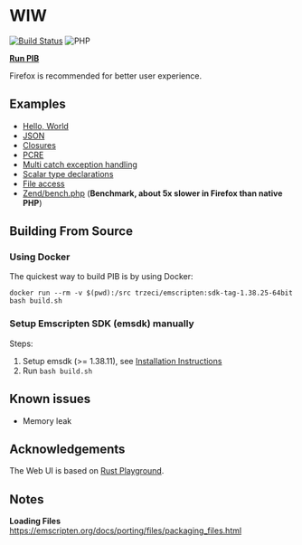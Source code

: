 # WIW

[![Build Status](https://travis-ci.org/oraoto/pib.svg?branch=master)](https://travis-ci.org/oraoto/pib) ![PHP](https://img.shields.io/badge/PHP-7.3.0-green.svg)

**[Run PIB](https://oraoto.github.io/pib/)**

Firefox is recommended for better user experience.

## Examples

+ [Hello, World](https://oraoto.github.io/pib/?code=%253C%253Fphp%250A%250Aecho%2520%2522Hello%252C%2520World%21%2522%253B)
+ [JSON](https://oraoto.github.io/pib/?code=%253C%253Fphp%250A%250A%2524x%2520%253D%2520%255B%250A%2520%2520%2520%2522id%2522%2520%253D%253E%25201%2520%2520%250A%255D%253B%250A%250Avar_dump%28json_decode%28json_encode%28%2524x%29%29%29%253B%250A)
+ [Closures](https://oraoto.github.io/pib/?code=%253C%253Fphp%250A%250A%2524x%2520%253D%252010%253B%250A%250Afunction%2520run%28callable%2520%2524f%29%2520%257B%250A%2520%2520%2520%2520%2524f%28%29%253B%250A%257D%250A%250Arun%28function%2520%28%29%2520use%2520%28%2526%2524x%29%2520%257B%250A%2520%2520%2520%2520%2524x%2520%253D%25209%253B%250A%257D%29%253B%250A%250Avar_dump%28%2524x%29%253B%250A)
+ [PCRE](https://oraoto.github.io/pib/?code=%253C%253Fphp%250A%250Apreg_match%28%27%252F%28foo%29%28bar%29%28baz%29%252F%27%252C%2520%27foobarbaz%27%252C%2520%2524matches%252C%2520PREG_OFFSET_CAPTURE%29%253B%250Aprint_r%28%2524matches%29%253B%250A)
+ [Multi catch exception handling](https://oraoto.github.io/pib/?code=%253C%253Fphp%250A%250Atry%2520%257B%250A%2520%2520%2520%2520if%2520%28random_int%280%252C%252010%29%2520%253E%25205%29%2520%257B%250A%2520%2520%2520%2520%2520%2520%2520%2520%2520throw%2520new%2520BadFunctionCallException%28%29%253B%250A%2520%2520%2520%2520%257D%2520else%2520%257B%250A%2520%2520%2520%2520%2520%2520%2520%2520throw%2520new%2520LengthException%28%29%253B%250A%2520%2520%2520%2520%257D%250A%257D%2520catch%2520%28BadFunctionCallException%2520%257C%2520LengthException%2520%2524ex%29%2520%257B%250A%2520%2520%2520%2520var_dump%28%2524ex%29%253B%250A%257D%250A)
+ [Scalar type declarations](https://oraoto.github.io/pib/?code=%253C%253Fphp%250A%252F%252Fdeclare%28strict_types%253D1%29%253B%250A%250Afunction%2520sumOfInts%28int%2520...%2524ints%29%250A%257B%250A%2520%2520%2520%2520return%2520array_sum%28%2524ints%29%253B%250A%257D%250A%250Avar_dump%28sumOfInts%282%252C%2520%273%27%252C%25204.1%29%29%253B%250A)
+ [File access](https://oraoto.github.io/pib/?code=%253C%253Fphp%250A%250A%2524it%2520%253D%2520new%2520RecursiveIteratorIterator%28new%2520RecursiveDirectoryIterator%28%2522.%2522%29%29%253B%250A%250Aforeach%2520%28%2524it%2520as%2520%2524name%2520%253D%253E%2520%2524entry%29%2520%257B%250A%2520%2520%2520%2520echo%2520%2524name%2520.%2520%2522%253Cbr%252F%253E%2522%253B%250A%257D%250A)
+ [Zend/bench.php](https://oraoto.github.io/pib/?code=%253C%253Fphp%250A%250Ainclude%28%2522Zend%252Fbench.php%2522%29%253B%250A) (**Benchmark, about 5x slower in Firefox than native PHP**)

## Building From Source

### Using Docker

The quickest way to build PIB is by using Docker:

```
docker run --rm -v $(pwd):/src trzeci/emscripten:sdk-tag-1.38.25-64bit bash build.sh
```

### Setup Emscripten SDK (emsdk) manually

Steps:

1. Setup emsdk (>= 1.38.11), see [Installation Instructions](https://github.com/juj/emsdk#installation-instructions)
2. Run `bash build.sh`

## Known issues

+ Memory leak

## Acknowledgements

The Web UI is based on [Rust Playground](https://play.rust-lang.org/).

## Notes

**Loading Files** https://emscripten.org/docs/porting/files/packaging_files.html